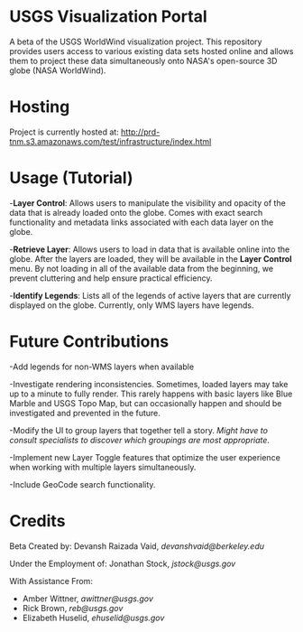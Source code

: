 # USGS Visualization Portal
A beta of the USGS WorldWind visualization project. This repository provides users access to various existing data sets hosted online and allows them to project these data simultaneously onto NASA's open-source 3D globe (NASA WorldWind).

# Hosting
Project is currently hosted at: 
http://prd-tnm.s3.amazonaws.com/test/infrastructure/index.html  

# Usage (Tutorial)
-**Layer Control**: Allows users to manipulate the visibility and opacity of the data that is already loaded onto the globe. Comes with exact search functionality and metadata links associated with each data layer on the globe.

-**Retrieve Layer**: Allows users to load in data that is available online into the globe. After the layers are loaded, they will be available in the **Layer Control** menu. By not loading in all of the available data from the beginning, we prevent cluttering and help ensure practical efficiency.

-**Identify Legends**: Lists all of the legends of active layers that are currently displayed on the globe. Currently, only WMS layers have legends.

# Future Contributions
-Add legends for non-WMS layers when available

-Investigate rendering inconsistencies. Sometimes, loaded layers may take up to a minute to fully render. This rarely happens with basic layers like Blue Marble and USGS Topo Map, but can occasionally happen and should be investigated and prevented in the future.

-Modify the UI to group layers that together tell a story. _Might have to consult specialists to discover which groupings are most appropriate_.

-Implement new Layer Toggle features that optimize the user experience when working with multiple layers simultaneously.

-Include GeoCode search functionality.

# Credits
Beta Created by: Devansh Raizada Vaid, _devanshvaid@berkeley.edu_

Under the Employment of: Jonathan Stock, _jstock@usgs.gov_

With Assistance From:
- Amber Wittner, _awittner@usgs.gov_
- Rick Brown, _reb@usgs.gov_
- Elizabeth Huselid, _ehuselid@usgs.gov_
